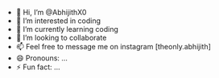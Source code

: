 - 👋 Hi, I’m @AbhijithX0
- 👀 I’m interested in coding
- 🌱 I’m currently learning coding
- 💞️ I’m looking to collaborate 
- 📫 Feel free to message me on instagram [theonly.abhijith]
- 😄 Pronouns: ...
- ⚡ Fun fact: ...

<!---
AbhijithX0/AbhijithX0 is a ✨ special ✨ repository because its `README.md` (this file) appears on your GitHub profile.
You can click the Preview link to take a look at your changes.
--->
